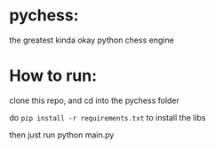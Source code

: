 # pychess:
the greatest kinda okay python chess engine


# How to run:
clone this repo, and cd into the pychess folder

do ```pip install -r requirements.txt``` to install the libs

then just run python main.py
